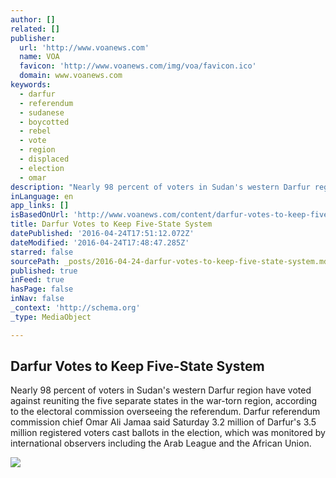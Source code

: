 ```yaml
---
author: []
related: []
publisher:
  url: 'http://www.voanews.com'
  name: VOA
  favicon: 'http://www.voanews.com/img/voa/favicon.ico'
  domain: www.voanews.com
keywords:
  - darfur
  - referendum
  - sudanese
  - boycotted
  - rebel
  - vote
  - region
  - displaced
  - election
  - omar
description: "Nearly 98 percent of voters in Sudan's western Darfur region have voted against reuniting the five separate states in the war-torn region, according to the electoral commission overseeing the referendum. Darfur referendum commission chief Omar Ali Jamaa said Saturday 3.2 million of Darfur's 3.5 million registered voters cast ballots in the election, which was monitored by international observers including the Arab League and the African Union."
inLanguage: en
app_links: []
isBasedOnUrl: 'http://www.voanews.com/content/darfur-votes-to-keep-five-state-system/3300266.html'
title: Darfur Votes to Keep Five-State System
datePublished: '2016-04-24T17:51:12.072Z'
dateModified: '2016-04-24T17:48:47.285Z'
starred: false
sourcePath: _posts/2016-04-24-darfur-votes-to-keep-five-state-system.md
published: true
inFeed: true
hasPage: false
inNav: false
_context: 'http://schema.org'
_type: MediaObject

---
```

<article style=""><h1>Darfur Votes to Keep Five-State System</h1><p>Nearly 98 percent of voters in Sudan's western Darfur region have voted against reuniting the five separate states in the war-torn region, according to the electoral commission overseeing the referendum. Darfur referendum commission chief Omar Ali Jamaa said Saturday 3.2 million of Darfur's 3.5 million registered voters cast ballots in the election, which was monitored by international observers including the Arab League and the African Union.</p><img src="http://gdb.voanews.com/3D685FA4-9CE6-4D70-8758-8EB966D74A7B_mw1024_mh1024_s.jpg" /></article>